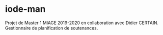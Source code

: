 # iode-man
Projet de Master 1 MIAGE 2019-2020 en collaboration avec Didier CERTAIN. Gestionnaire de planification de soutenances.
